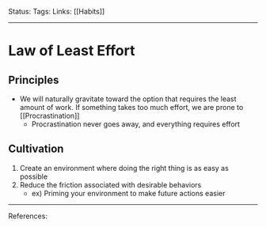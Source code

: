 Status:
Tags:
Links: [[Habits]]
___
# Law of Least Effort
## Principles
- We will naturally gravitate toward the option that requires the least amount of work. If something takes too much effort, we are prone to [[Procrastination]]
	- Procrastination never goes away, and everything requires effort
## Cultivation
1. Create an environment where doing the right thing is as easy as possible
2. Reduce the friction associated with desirable behaviors
	- ex) Priming your environment to make future actions easier
___
References: